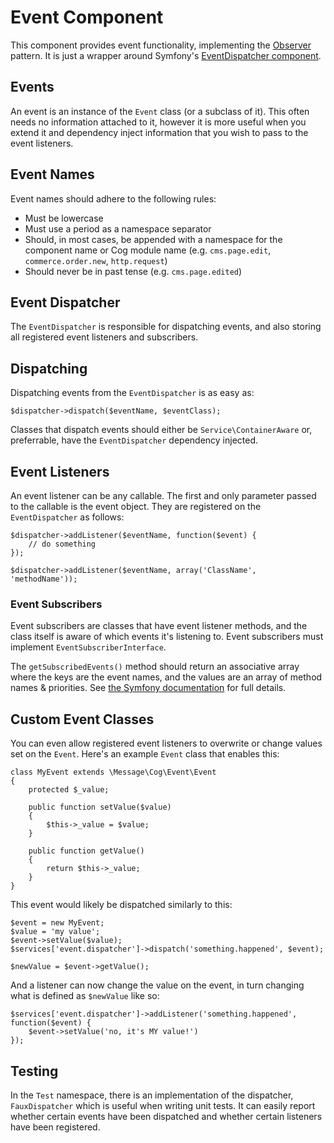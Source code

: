 # Event Component

This component provides event functionality, implementing the [Observer](http://en.wikipedia.org/wiki/Observer_pattern) pattern. It is just a wrapper around Symfony's [EventDispatcher component](http://symfony.com/doc/2.0/components/event_dispatcher/introduction.html).

## Events

An event is an instance of the `Event` class (or a subclass of it). This often needs no information attached to it, however it is more useful when you extend it and dependency inject information that you wish to pass to the event listeners.

## Event Names

Event names should adhere to the following rules:

* Must be lowercase
* Must use a period as a namespace separator
* Should, in most cases, be appended with a namespace for the component name or Cog module name (e.g. `cms.page.edit`, `commerce.order.new`, `http.request`)
* Should never be in past tense (e.g. `cms.page.edited`)

## Event Dispatcher

The `EventDispatcher` is responsible for dispatching events, and also storing all registered event listeners and subscribers.

## Dispatching

Dispatching events from the `EventDispatcher` is as easy as:

	$dispatcher->dispatch($eventName, $eventClass);

Classes that dispatch events should either be `Service\ContainerAware` or, preferrable, have the `EventDispatcher` dependency injected.

## Event Listeners

An event listener can be any callable. The first and only parameter passed to the callable is the event object. They are registered on the `EventDispatcher` as follows:

	$dispatcher->addListener($eventName, function($event) {
		// do something
	});
	
	$dispatcher->addListener($eventName, array('ClassName', 'methodName'));

### Event Subscribers

Event subscribers are classes that have event listener methods, and the class itself is aware of which events it's listening to. Event subscribers must implement `EventSubscriberInterface`.

The `getSubscribedEvents()` method should return an associative array where the keys are the event names, and the values are an array of method names & priorities. See [the Symfony documentation](http://symfony.com/doc/2.0/components/event_dispatcher/introduction.html#using-event-subscribers) for full details.

## Custom Event Classes

You can even allow registered event listeners to overwrite or change values set on the `Event`. Here's an example `Event` class that enables this:

	class MyEvent extends \Message\Cog\Event\Event
	{
		protected $_value;
		
		public function setValue($value)
		{
			$this->_value = $value;
		}
		
		public function getValue()
		{
			return $this->_value;
		}
	}

This event would likely be dispatched similarly to this:

	$event = new MyEvent;
	$value = 'my value';
	$event->setValue($value);
	$services['event.dispatcher']->dispatch('something.happened', $event);
	
	$newValue = $event->getValue();
	
And a listener can now change the value on the event, in turn changing what is defined as `$newValue` like so:

	$services['event.dispatcher']->addListener('something.happened', function($event) {
		$event->setValue('no, it's MY value!')
	});

## Testing

In the `Test` namespace, there is an implementation of the dispatcher, `FauxDispatcher` which is useful when writing unit tests. It can easily report whether certain events have been dispatched and whether certain listeners have been registered.